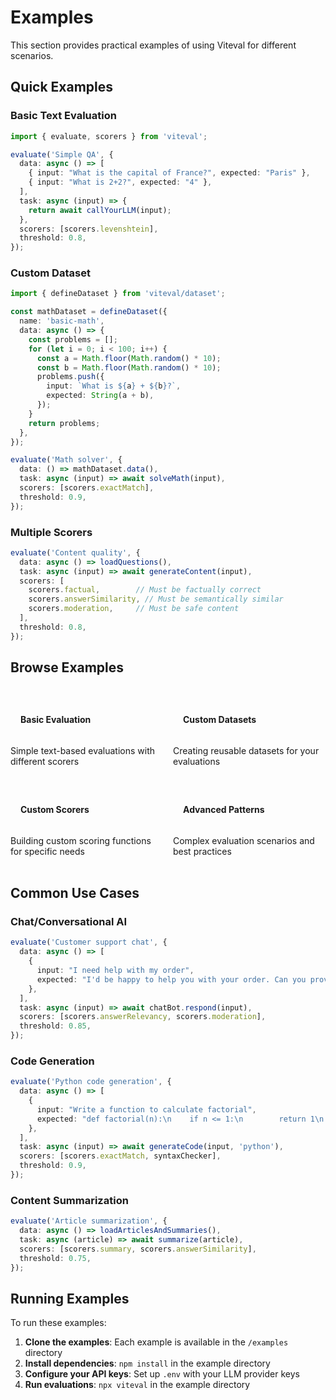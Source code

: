 # Examples

This section provides practical examples of using Viteval for different scenarios.

## Quick Examples

### Basic Text Evaluation

```ts
import { evaluate, scorers } from 'viteval';

evaluate('Simple QA', {
  data: async () => [
    { input: "What is the capital of France?", expected: "Paris" },
    { input: "What is 2+2?", expected: "4" },
  ],
  task: async (input) => {
    return await callYourLLM(input);
  },
  scorers: [scorers.levenshtein],
  threshold: 0.8,
});
```

### Custom Dataset

```ts
import { defineDataset } from 'viteval/dataset';

const mathDataset = defineDataset({
  name: 'basic-math',
  data: async () => {
    const problems = [];
    for (let i = 0; i < 100; i++) {
      const a = Math.floor(Math.random() * 10);
      const b = Math.floor(Math.random() * 10);
      problems.push({
        input: `What is ${a} + ${b}?`,
        expected: String(a + b),
      });
    }
    return problems;
  },
});

evaluate('Math solver', {
  data: () => mathDataset.data(),
  task: async (input) => await solveMath(input),
  scorers: [scorers.exactMatch],
  threshold: 0.9,
});
```

### Multiple Scorers

```ts
evaluate('Content quality', {
  data: async () => loadQuestions(),
  task: async (input) => await generateContent(input),
  scorers: [
    scorers.factual,        // Must be factually correct
    scorers.answerSimilarity, // Must be semantically similar
    scorers.moderation,     // Must be safe content
  ],
  threshold: 0.8,
});
```

## Browse Examples

<div class="examples-grid">

[**Basic Evaluation**](/examples/basic)  
Simple text-based evaluations with different scorers

[**Custom Datasets**](/examples/datasets)  
Creating reusable datasets for your evaluations

[**Custom Scorers**](/examples/scorers)  
Building custom scoring functions for specific needs

[**Advanced Patterns**](/examples/advanced)  
Complex evaluation scenarios and best practices

</div>

## Common Use Cases

### Chat/Conversational AI

```ts
evaluate('Customer support chat', {
  data: async () => [
    {
      input: "I need help with my order",
      expected: "I'd be happy to help you with your order. Can you provide your order number?",
    },
  ],
  task: async (input) => await chatBot.respond(input),
  scorers: [scorers.answerRelevancy, scorers.moderation],
  threshold: 0.85,
});
```

### Code Generation

```ts
evaluate('Python code generation', {
  data: async () => [
    {
      input: "Write a function to calculate factorial",
      expected: "def factorial(n):\n    if n <= 1:\n        return 1\n    return n * factorial(n-1)",
    },
  ],
  task: async (input) => await generateCode(input, 'python'),
  scorers: [scorers.exactMatch, syntaxChecker],
  threshold: 0.9,
});
```

### Content Summarization

```ts
evaluate('Article summarization', {
  data: async () => loadArticlesAndSummaries(),
  task: async (article) => await summarize(article),
  scorers: [scorers.summary, scorers.answerSimilarity],
  threshold: 0.75,
});
```

## Running Examples

To run these examples:

1. **Clone the examples**: Each example is available in the `/examples` directory
2. **Install dependencies**: `npm install` in the example directory  
3. **Configure your API keys**: Set up `.env` with your LLM provider keys
4. **Run evaluations**: `npx viteval` in the example directory

<style>
.examples-grid {
  display: grid;
  grid-template-columns: repeat(auto-fit, minmax(200px, 1fr));
  gap: 1rem;
  margin: 2rem 0;
}

.examples-grid a {
  display: block;
  padding: 1rem;
  border: 1px solid var(--vp-c-divider);
  border-radius: 8px;
  text-decoration: none;
  transition: border-color 0.3s;
}

.examples-grid a:hover {
  border-color: var(--vp-c-brand);
}
</style>